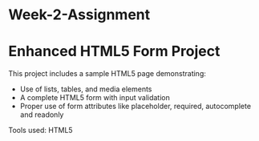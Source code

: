 ﻿# Week-2-Assignment

# Enhanced HTML5 Form Project

This project includes a sample HTML5 page demonstrating:
- Use of lists, tables, and media elements
- A complete HTML5 form with input validation
- Proper use of form attributes like placeholder, required, autocomplete and readonly


Tools used:
HTML5
